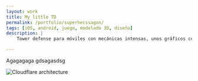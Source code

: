 ```yaml
---
layout: work
title: My little TD
permalink: /portfolio/superhecssagon/
tags: [iOS, android, juego, modelado 3D, diseño]
description: |
    Tower defense para móviles con mecánicas intensas, unos gráficos coloridos y dibujados a mano y un diseño de niveles hecho con mucho cariño.

---
```


Agagagaga gdsagasdsg

![Cloudflare architecture](preview.png)

[jekyll-organization]: https://github.com/jekyll
